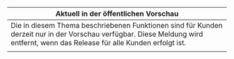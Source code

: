 |                                                                     Aktuell in der öffentlichen Vorschau                                                                      |
|----------------------------------------------------------------------------------------------------------------------------------------------------------------------|
| Die in diesem Thema beschriebenen Funktionen sind für Kunden derzeit nur in der Vorschau verfügbar. Diese Meldung wird entfernt, wenn das Release für alle Kunden erfolgt ist. |
|                                                                                                                                                                      |

